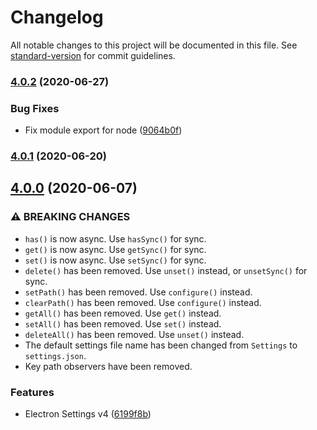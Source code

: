 # Changelog

All notable changes to this project will be documented in this file. See [standard-version](https://github.com/conventional-changelog/standard-version) for commit guidelines.

### [4.0.2](https://github.com/nathanbuchar/electron-settings/compare/v4.0.1...v4.0.2) (2020-06-27)


### Bug Fixes

* Fix module export for node ([9064b0f](https://github.com/nathanbuchar/electron-settings/commit/9064b0f71f9a508add7b7a76b0c9a830697beb80))

### [4.0.1](https://github.com/nathanbuchar/electron-settings/compare/v4.0.0...v4.0.1) (2020-06-20)

## [4.0.0](https://github.com/nathanbuchar/electron-settings/compare/v3.1.4...v4.0.0) (2020-06-07)


### ⚠ BREAKING CHANGES

* `has()` is now async. Use `hasSync()` for sync.
* `get()` is now async. Use `getSync()` for sync.
* `set()` is now async. Use `setSync()` for sync.
* `delete()` has been removed. Use `unset()` instead, or
`unsetSync()` for sync.
* `setPath()` has been removed. Use `configure()`
instead.
* `clearPath()` has been removed. Use `configure()`
instead.
* `getAll()` has been removed. Use `get()` instead.
* `setAll()` has been removed. Use `set()` instead.
* `deleteAll()` has been removed. Use `unset()` instead.
* The default settings file name has been changed from
`Settings` to `settings.json`.
* Key path observers have been removed.

### Features

* Electron Settings v4 ([6199f8b](https://github.com/nathanbuchar/electron-settings/commit/6199f8b2ce27adaac1d1f5b57e03d8550fa2d565))
